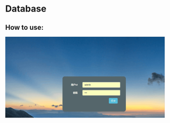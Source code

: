 # Database
## How to use:
![image](https://github.com/molinli/Database/blob/master/gif/%E6%BC%94%E7%A4%BA%E5%8A%A8%E7%94%BB.gif)  
